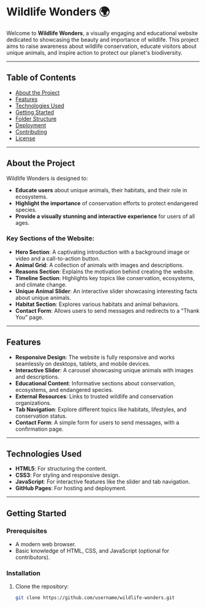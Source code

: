 # Wildlife Wonders 🌍

Welcome to **Wildlife Wonders**, a visually engaging and educational website dedicated to showcasing the beauty and importance of wildlife. This project aims to raise awareness about wildlife conservation, educate visitors about unique animals, and inspire action to protect our planet's biodiversity.

---

## Table of Contents
- [About the Project](#about-the-project)
- [Features](#features)
- [Technologies Used](#technologies-used)
- [Getting Started](#getting-started)
- [Folder Structure](#folder-structure)
- [Deployment](#deployment)
- [Contributing](#contributing)
- [License](#license)

---

## About the Project

Wildlife Wonders is designed to:
- **Educate users** about unique animals, their habitats, and their role in ecosystems.
- **Highlight the importance** of conservation efforts to protect endangered species.
- **Provide a visually stunning and interactive experience** for users of all ages.

### Key Sections of the Website:
- **Hero Section**: A captivating introduction with a background image or video and a call-to-action button.
- **Animal Grid**: A collection of animals with images and descriptions.
- **Reasons Section**: Explains the motivation behind creating the website.
- **Timeline Section**: Highlights key topics like conservation, ecosystems, and climate change.
- **Unique Animal Slider**: An interactive slider showcasing interesting facts about unique animals.
- **Habitat Section**: Explores various habitats and animal behaviors.
- **Contact Form**: Allows users to send messages and redirects to a "Thank You" page.

---

## Features

- **Responsive Design**: The website is fully responsive and works seamlessly on desktops, tablets, and mobile devices.
- **Interactive Slider**: A carousel showcasing unique animals with images and descriptions.
- **Educational Content**: Informative sections about conservation, ecosystems, and endangered species.
- **External Resources**: Links to trusted wildlife and conservation organizations.
- **Tab Navigation**: Explore different topics like habitats, lifestyles, and conservation status.
- **Contact Form**: A simple form for users to send messages, with a confirmation page.

---

## Technologies Used

- **HTML5**: For structuring the content.
- **CSS3**: For styling and responsive design.
- **JavaScript**: For interactive features like the slider and tab navigation.
- **GitHub Pages**: For hosting and deployment.

---

## Getting Started

### Prerequisites
- A modern web browser.
- Basic knowledge of HTML, CSS, and JavaScript (optional for contributors).

### Installation
1. Clone the repository:
   ```bash
   git clone https://github.com/username/wildlife-wonders.git
